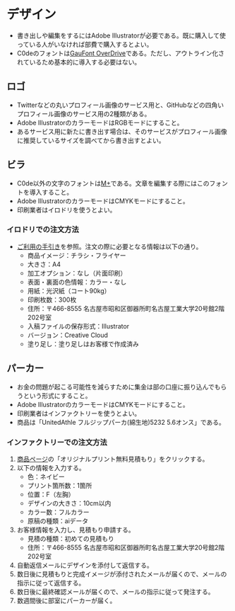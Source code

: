 # デザイン
- 書き出しや編集をするにはAdobe Illustratorが必要である。既に購入して使っている人がいなければ部費で購入するとよい。
- C0deのフォントは[GauFont OverDrive](https://cute-freefont.flop.jp/overdrive.html)である。ただし、アウトライン化されているため基本的に導入する必要はない。

## ロゴ
- Twitterなどの丸いプロフィール画像のサービス用と、GitHubなどの四角いプロフィール画像のサービス用の2種類がある。
- Adobe IllustratorのカラーモードはRGBモードにすること。
- あるサービス用に新たに書き出す場合は、そのサービスがプロフィール画像に推奨しているサイズを調べてから書き出すとよい。

## ビラ
- C0de以外の文字のフォントは[M+](https://mplus-fonts.osdn.jp/about.html)である。文章を編集する際にはこのフォントを導入すること。
- Adobe IllustratorのカラーモードはCMYKモードにすること。
- 印刷業者はイロドリを使うとよい。
### イロドリでの注文方法
- [ご利用の手引き](https://www.iro-dori.net/guide/tutorial/first/002-2.html)を参照。注文の際に必要となる情報は以下の通り。
    - 商品イメージ：チラシ・フライヤー
    - 大きさ：A4
    - 加工オプション：なし（片面印刷）
    - 表面・裏面の色情報：カラー・なし
    - 用紙：光沢紙（コート90kg）
    - 印刷枚数：300枚
    - 住所：〒466-8555 名古屋市昭和区御器所町名古屋工業大学20号館2階202号室
    - 入稿ファイルの保存形式：Illustrator
    - バージョン：Creative Cloud
    - 塗り足し：塗り足しはお客様で作成済み

## パーカー
- お金の問題が起こる可能性を減らすために集金は部の口座に振り込んでもらうという形式にすること。
- Adobe IllustratorのカラーモードはCMYKモードにすること。
- 印刷業者はインファクトリーを使うとよい。
- 商品は「UnitedAthle フルジップパーカ(綿生地)5232 5.6オンス」である。
### インファクトリーでの注文方法
1. [商品ページ](https://www.infac-planning.com/item/detail.html?product_id=613)の「オリジナルプリント無料見積もり」をクリックする。
1. 以下の情報を入力する。
    - 色：ネイビー
    - プリント箇所数：1箇所
    - 位置：F（左胸）
    - デザインの大きさ：10cm以内
    - カラー数：フルカラー
    - 原稿の種類：aiデータ
1. お客様情報を入力し、見積もり申請する。
    - 見積の種類：初めての見積もり
    - 住所：〒466-8555 名古屋市昭和区御器所町名古屋工業大学20号館2階202号室
1. 自動返信メールにデザインを添付して返信する。
1. 数日後に見積もりと完成イメージが添付されたメールが届くので、メールの指示に従って返信する。
1. 数日後に最終確認メールが届くので、メールの指示に従って発注する。
1. 数週間後に部室にパーカーが届く。
